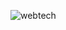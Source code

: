 ![webtech](https://github.com/darkmedo20/WebTech/assets/76785712/76a65cb1-e819-409b-8c52-09136037cb40)
